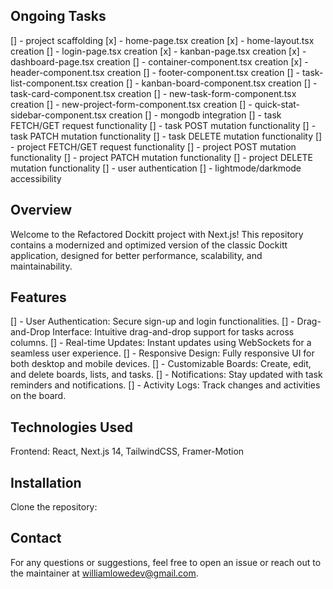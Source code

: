 ## Ongoing Tasks
[] - project scaffolding
[x] - home-page.tsx creation
[x] - home-layout.tsx creation
[] - login-page.tsx creation
[x] - kanban-page.tsx creation
[x] - dashboard-page.tsx creation
[] - container-component.tsx creation
[x] - header-component.tsx creation
[] - footer-component.tsx creation
[] - task-list-component.tsx creation
[] - kanban-board-component.tsx creation
[] - task-card-component.tsx creation
[] - new-task-form-component.tsx creation
[] - new-project-form-component.tsx creation
[] - quick-stat-sidebar-component.tsx creation
[] - mongodb integration
[] - task FETCH/GET request functionality
[] - task POST mutation functionality
[] - task PATCH mutation functionality
[] - task DELETE mutation functionality
[] - project FETCH/GET request functionality
[] - project POST mutation functionality
[] - project PATCH mutation functionality
[] - project DELETE mutation functionality
[] - user authentication
[] - lightmode/darkmode accessibility

## Overview
Welcome to the Refactored Dockitt project with Next.js! This repository contains a modernized and optimized version of the classic Dockitt application, designed for better performance, scalability, and maintainability.

## Features
[] - User Authentication: Secure sign-up and login functionalities.
[] - Drag-and-Drop Interface: Intuitive drag-and-drop support for tasks across columns.
[] - Real-time Updates: Instant updates using WebSockets for a seamless user experience.
[] - Responsive Design: Fully responsive UI for both desktop and mobile devices.
[] - Customizable Boards: Create, edit, and delete boards, lists, and tasks.
[] - Notifications: Stay updated with task reminders and notifications.
[] - Activity Logs: Track changes and activities on the board.

## Technologies Used
Frontend: React, Next.js 14, TailwindCSS, Framer-Motion
<!-- Backend: Node.js, Express, MongoDB  -->
<!-- Authentication: JWT, bcrypt -->
<!-- Testing: Jest, React Testing Library -->
<!-- Deployment: Docker, Kubernetes, CI/CD with GitHub Actions -->

## Installation
Clone the repository:

## Contact
For any questions or suggestions, feel free to open an issue or reach out to the maintainer at williamlowedev@gmail.com.